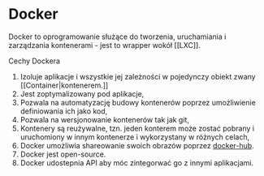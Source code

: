 # Docker

Docker to oprogramowanie służące do tworzenia, uruchamiania i zarządzania kontenerami - jest to wrapper wokół [[LXC]]. 

Cechy Dockera
1. Izoluje aplikacje i wszystkie jej zależności w pojedynczy obiekt zwany [[Container|kontenerem.]]
2. Jest zoptymalizowany pod aplikacje,
3. Pozwala na automatyzację budowy kontenerów poprzez umożliwienie definiowania ich jako kod,
4. Pozwala na wersjonowanie kontenerów tak jak git,
5. Kontenery są reużywalne, tzn. jeden konterem może zostać pobrany i uruchomiony w innym kontenerze i wykorzystany w różnych celach,
6. Docker umożliwia shareowanie swoich obrazów poprzez [docker-hub](https://hub.docker.com/).
7. Docker jest open-source.
8. Docker udostepnia API aby móc zintegorwać go z innymi aplikacjami.

